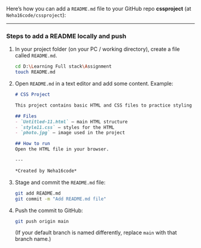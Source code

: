 Here’s how you can add a `README.md` file to your GitHub repo **cssproject** (at `Neha16code/cssproject`):

---

### Steps to add a README locally and push

1. In your project folder (on your PC / working directory), create a file called `README.md`.

   ```bash
   cd D:\Learning Full stack\Assignment
   touch README.md
   ```

2. Open `README.md` in a text editor and add some content. Example:

   ```markdown
   # CSS Project

   This project contains basic HTML and CSS files to practice styling and layout.

   ## Files
   - `Untitled-11.html` — main HTML structure  
   - `style11.css` — styles for the HTML  
   - `photo.jpg` — image used in the project

   ## How to run
   Open the HTML file in your browser.

   ---

   *Created by Neha16code*
   ```

3. Stage and commit the `README.md` file:

   ```bash
   git add README.md
   git commit -m "Add README.md file"
   ```

4. Push the commit to GitHub:

   ```bash
   git push origin main
   ```

   (If your default branch is named differently, replace `main` with that branch name.)

